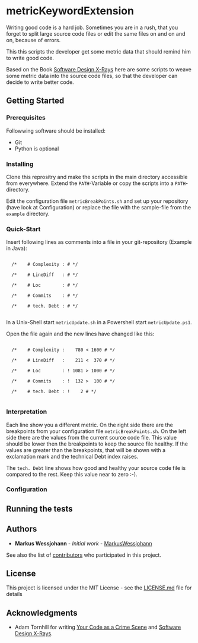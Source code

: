 # metricKeywordExtension

Writing good code is a hard job. Sometimes you are in a rush, that you forget to split large source code files or edit the same files on and on and on, because of errors.

This this scripts the developer get some metric data that should remind him to write good code.

Based on the Book [Software Design X-Rays](https://pragprog.com/book/atevol/software-design-x-rays) here are some scripts to weave some metric data into the source code files, so that the developer can decide to write better code.

## Getting Started

### Prerequisites

Followwing software should be installed:
* Git
* Python is optional

### Installing

Clone this reprositry and make the scripts in the main directory accessible from everywhere.
Extend the `PATH`-Variable or copy the scripts into a `PATH`-directory.

Edit the configuration file `metricBreakPoints.sh` and set up your repository (have look at Configuration) or replace the file with the sample-file from the `example` directory.

### Quick-Start

Insert following lines as comments into a file in your git-repository (Example in Java):

<pre><code>
  /*    # Complexity : # */<br>
  /*    # LineDiff   : # */<br>
  /*    # Loc        : # */<br>
  /*    # Commits    : # */<br>
  /*    # tech. Debt : # */<br>
</code></pre>

In a Unix-Shell start `metricUpdate.sh` in a Powershell start `metricUpdate.ps1`.

Open the file again and the new lines have changed like this:

<pre><code>
  /*    # Complexity :    780 < 1600 # */<br>
  /*    # LineDiff   :    211 <  370 # */<br>
  /*    # Loc        : ! 1081 > 1000 # */<br>
  /*    # Commits    : !  132 >  100 # */<br>
  /*    # tech. Debt : !    2 # */<br>
</code></pre>

### Interpretation

Each line show you a different metric. On the right side there are the breakpoints from your configuration file `metricBreakPoints.sh`. On the left side there are the values from the current source code file. This value should be lower then the breakpoints to keep the source file healthy.
If the values are greater than the breakpoints, that will be shown with a exclamation mark and the technical Debt index raises.

The `tech. Debt` line shows how good and healthy your source code file is compared to the rest. Keep this value near to zero :-).

###  Configuration

<ToDo>

## Running the tests

<ToDo>


## Authors

* **Markus Wessjohann** - *Initial work* - [MarkusWessjohann](https://github.com/MarkusWessjohann)

See also the list of [contributors](https://github.com/MarkusWessjohann/metricKeywordExtension/contributors) who participated in this project.

## License

This project is licensed under the MIT License - see the [LICENSE.md](LICENSE.md) file for details

## Acknowledgments

* Adam Tornhill for writing [Your Code as a Crime Scene](https://pragprog.com/book/atcrime/your-code-as-a-crime-scene) and
[Software Design X-Rays](https://pragprog.com/book/atevol/software-design-x-rays).


